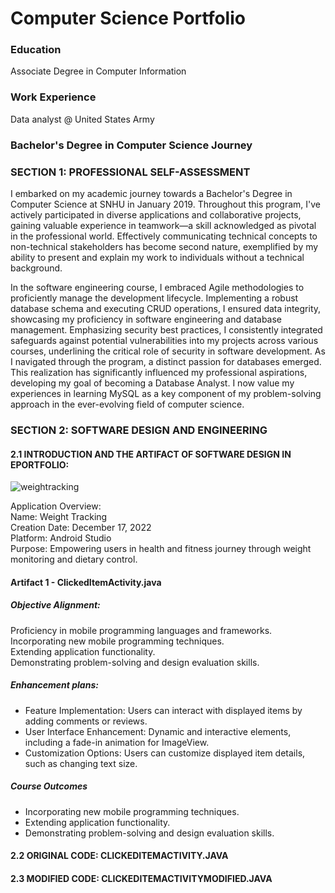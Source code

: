 # Computer Science Portfolio

### Education
Associate Degree in Computer Information  

### Work Experience
Data analyst @ United States Army

### Bachelor's Degree in Computer Science Journey

### SECTION 1: PROFESSIONAL SELF-ASSESSMENT
I embarked on my academic journey towards a Bachelor's Degree in Computer Science at SNHU in January 2019. Throughout this program, I've actively participated in diverse applications and collaborative projects, gaining valuable experience in teamwork—a skill acknowledged as pivotal in the professional world. Effectively communicating technical concepts to non-technical stakeholders has become second nature, exemplified by my ability to present and explain my work to individuals without a technical background. 

In the software engineering course, I embraced Agile methodologies to proficiently manage the development lifecycle. Implementing a robust database schema and executing CRUD operations, I ensured data integrity, showcasing my proficiency in software engineering and database management. Emphasizing security best practices, I consistently integrated safeguards against potential vulnerabilities into my projects across various courses, underlining the critical role of security in software development. As I navigated through the program, a distinct passion for databases emerged. This realization has significantly influenced my professional aspirations, developing my goal of becoming a Database Analyst. I now value my experiences in learning MySQL as a key component of my problem-solving approach in the ever-evolving field of computer science.

### SECTION 2: SOFTWARE DESIGN AND ENGINEERING
#### 2.1	INTRODUCTION AND THE ARTIFACT OF SOFTWARE DESIGN IN EPORTFOLIO: 

![weightracking](https://github.com/hainguyen52d/portfolio/blob/main/images/weightracking.jpg)

<p>Application Overview: <br>Name: Weight Tracking<br>
Creation Date: December 17, 2022<br>
Platform: Android Studio<br>
Purpose: Empowering users in health and fitness journey through weight monitoring and dietary control.<br>

#### Artifact 1 - ClickedItemActivity.java
##### Objective Alignment:
Proficiency in mobile programming languages and frameworks.<br>
Incorporating new mobile programming techniques.<br>
Extending application functionality.<br>
Demonstrating problem-solving and design evaluation skills. <br>

##### Enhancement plans:
- Feature Implementation:
Users can interact with displayed items by adding comments or reviews.
- User Interface Enhancement:
Dynamic and interactive elements, including a fade-in animation for ImageView.
- Customization Options:
Users can customize displayed item details, such as changing text size.

##### Course Outcomes
- Incorporating new mobile programming techniques.
- Extending application functionality.
- Demonstrating problem-solving and design evaluation skills.

#### 2.2	ORIGINAL CODE: CLICKEDITEMACTIVITY.JAVA
#### 2.3	MODIFIED CODE: CLICKEDITEMACTIVITYMODIFIED.JAVA
